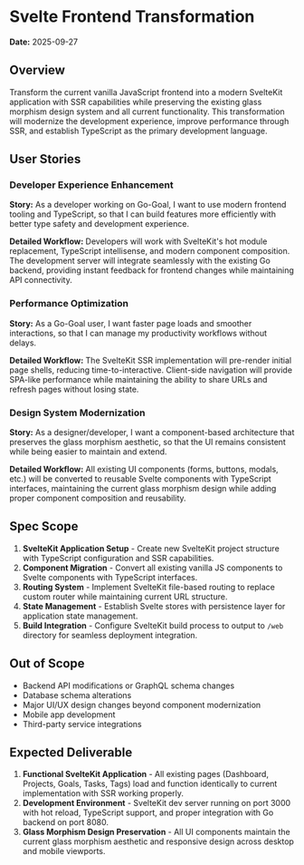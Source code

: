 # Svelte Frontend Transformation

**Date:** 2025-09-27

## Overview

Transform the current vanilla JavaScript frontend into a modern SvelteKit application with SSR capabilities while preserving the existing glass morphism design system and all current functionality. This transformation will modernize the development experience, improve performance through SSR, and establish TypeScript as the primary development language.

## User Stories

### Developer Experience Enhancement
**Story:** As a developer working on Go-Goal, I want to use modern frontend tooling and TypeScript, so that I can build features more efficiently with better type safety and development experience.

**Detailed Workflow:** Developers will work with SvelteKit's hot module replacement, TypeScript intellisense, and modern component composition. The development server will integrate seamlessly with the existing Go backend, providing instant feedback for frontend changes while maintaining API connectivity.

### Performance Optimization
**Story:** As a Go-Goal user, I want faster page loads and smoother interactions, so that I can manage my productivity workflows without delays.

**Detailed Workflow:** The SvelteKit SSR implementation will pre-render initial page shells, reducing time-to-interactive. Client-side navigation will provide SPA-like performance while maintaining the ability to share URLs and refresh pages without losing state.

### Design System Modernization
**Story:** As a designer/developer, I want a component-based architecture that preserves the glass morphism aesthetic, so that the UI remains consistent while being easier to maintain and extend.

**Detailed Workflow:** All existing UI components (forms, buttons, modals, etc.) will be converted to reusable Svelte components with TypeScript interfaces, maintaining the current glass morphism design while adding proper component composition and reusability.

## Spec Scope

1. **SvelteKit Application Setup** - Create new SvelteKit project structure with TypeScript configuration and SSR capabilities.
2. **Component Migration** - Convert all existing vanilla JS components to Svelte components with TypeScript interfaces.
3. **Routing System** - Implement SvelteKit file-based routing to replace custom router while maintaining current URL structure.
4. **State Management** - Establish Svelte stores with persistence layer for application state management.
5. **Build Integration** - Configure SvelteKit build process to output to `/web` directory for seamless deployment integration.

## Out of Scope

- Backend API modifications or GraphQL schema changes
- Database schema alterations
- Major UI/UX design changes beyond component modernization
- Mobile app development
- Third-party service integrations

## Expected Deliverable

1. **Functional SvelteKit Application** - All existing pages (Dashboard, Projects, Goals, Tasks, Tags) load and function identically to current implementation with SSR working properly.
2. **Development Environment** - SvelteKit dev server running on port 3000 with hot reload, TypeScript support, and proper integration with Go backend on port 8080.
3. **Glass Morphism Design Preservation** - All UI components maintain the current glass morphism aesthetic and responsive design across desktop and mobile viewports.